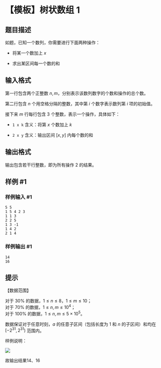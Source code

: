 # 【模板】树状数组 1

## 题目描述

如题，已知一个数列，你需要进行下面两种操作：

- 将某一个数加上 $x$

- 求出某区间每一个数的和


## 输入格式

第一行包含两个正整数 $n,m$，分别表示该数列数字的个数和操作的总个数。   
 
第二行包含 $n$ 个用空格分隔的整数，其中第 $i$ 个数字表示数列第 $i$ 项的初始值。

接下来 $m$ 行每行包含 $3$ 个整数，表示一个操作，具体如下：

- `1 x k`  含义：将第 $x$ 个数加上 $k$

- `2 x y`  含义：输出区间 $[x,y]$ 内每个数的和


## 输出格式

输出包含若干行整数，即为所有操作 $2$ 的结果。


## 样例 #1

### 样例输入 #1
```
5 5
1 5 4 2 3
1 1 3
2 2 5
1 3 -1
1 4 2
2 1 4
```

### 样例输出 #1

```
14
16
```

## 提示

【数据范围】

对于 $30\%$ 的数据，$1 \le n \le 8$，$1\le m \le 10$；   
对于 $70\%$ 的数据，$1\le n,m \le 10^4$；   
对于 $100\%$ 的数据，$1\le n,m \le 5\times 10^5$。

数据保证对于任意时刻，$a$ 的任意子区间（包括长度为 $1$ 和 $n$ 的子区间）和均在 $[-2^{31}, 2^{31})$ 范围内。


样例说明：

 ![](https://cdn.luogu.com.cn/upload/pic/2256.png) 

故输出结果14、16


